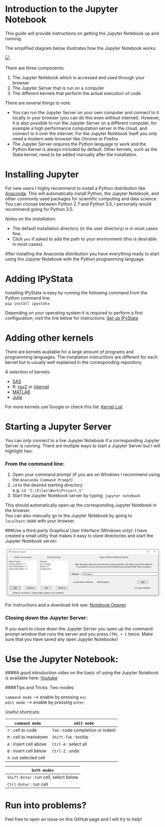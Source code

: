 # Introduction to the Jupyter Notebook

This guide will provide instructions on getting the Jupyter Notebook up and running.   

The simplified diagram below illustrates how the Jupyter Notebook works:

![](https://dl.dropboxusercontent.com/u/1265025/python_tut/illustration_3a.png)

There are three components: 

1. The Jupyter Notebook which is accessed and used through your browser
2. The Jupyter Server that is run on a computer
3. The different kernels that perform the actual execution of code

There are several things to note: 

- You can run the Jupyter Server on your own computer and connect to it locally in your browser (you can do this even without internet). However, it is also possible to run the Jupyter Server on a different computer, for example a high performance computation server in the cloud, and connect to it over the internet. For the Jupyter Notebook itself you only need a modern web-browser like Chrome or Firefox.
- The Jupyter Server requires the Python language to work and the Python Kernel is always included by default. Other kernels, such as the Stata kernel, need to be added manually after the installation. 

# Installing Jupyter

For new users I highly recommend to install a Python distribution like [Anaconda](https://www.continuum.io/downloads). This will automatically install Python, the Jupyter Notebook, and other commonly used packages for scientific computing and data science. You can choose between Python 2.7 and Python 3.5, I personally would recommend going for Python 3.5.   

*Notes on the installation:*
- The default installation directory (in the user directory) is in most cases fine.
- Click `yes` if asked to add the path to your environment (this is desirable in most cases).

After installing the Anaconda distribution you have everything ready to start using the Jupyter Notebook with the Python programming language.

# Adding IPyStata 

Installing IPyStata is easy by running the following command from the Python command line:  
`pip install ipystata`

Depending on your operating system it is required to perform a first configuration, visit the link below for instructions:
[Set up IPyStata](https://github.com/TiesdeKok/ipystata#set-up-ipystata)

# Adding other kernels

There are kernels available for a large amount of programs and programming languages. The installation instructions are different for each kernel but is usually well explained in the corresponding repository.

A selection of kernels:

* [SAS](https://github.com/sassoftware/sas_kernel)
* R: [rpy2](http://rpy2.bitbucket.org/) or [irkernel](http://irkernel.github.io/)
* [MATLAB](https://github.com/calysto/matlab_kernel)
* [Julia](https://github.com/JuliaLang/IJulia.jl)

For more kernels use Google or check this list: [Kernel List](https://github.com/ipython/ipython/wiki/IPython-kernels-for-other-languages)

# Starting a Jupyter Server

You can only connect to a live Jupyter Notebook if a corresponding Jupyter Server is running. There are multiple ways to start a Jupyter Server but I will highlight two:

### From the command line:   

1. Open your command prompt (if you are on Windows I recommend using the `Anaconda Command Prompt`)   
2. `cd` to the desired starting directory   
   e.g. `cd "C:\Files\Work\Project_1"`
3. Start the Jupyter Notebook server by typing: `jupyter notebook`   

This should automatically open up the corresponding Jupyter Notebook in the browser.    
You can also manually go to the Jupyter Notebook by going to `localhost:8888` with your browser.   

###Use a third-party Graphical User Interface (Windows only):
I have created a small utility that makes it easy to store directories and start the Jupyter Notebook server:

![](https://raw.githubusercontent.com/TiesdeKok/NotebookOpener/master/Images/example.png)

For instructions and a download link see: [Notebook Opener](https://github.com/TiesdeKok/NotebookOpener)

### Closing down the Jupyter Server:

If you want to close down the Jupyter Server you open up the command prompt window that runs the server and you press `CTRL + C` twice. Make sure that you have saved any open Jupyter Notebooks!

# Use the Jupyter Notebook:

####A good introduction video on the basic of using the Jupyter Notebook is available here: 
[Youtube](https://youtu.be/e9cSF3eVQv0)

####Tips and Tricks:
Two modes: 

`command mode` --> enable by pressing `esc`   
 `edit mode` --> enable by pressing `enter`   

Useful shortcuts:

|  `command mode` |`edit mode` 	
|---	|---	
|  `Y` : cell to code	|  `Tab` : code completion or indent
| `M` : cell to markdown  |   `Shift-Tab` : tooltip
| `A` : insert cell above  	|   	`Ctrl-A` : select all
| `B` : insert cell below  	|   `Ctrl-Z` : undo
| `X`: cut selected cell |   


|  `both modes` |	
|---	
|  `Shift-Enter` : run cell, select below
| `Ctrl-Enter` : run cell 

# Run into problems?

Feel free to open an issue on this GitHub page and I will try to help!